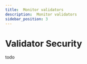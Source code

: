 ```yaml
---
title:  Monitor validators
description:  Monitor validators
sidebar_position: 3
---
```


#  Validator Security

todo